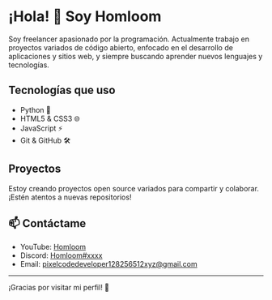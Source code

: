 # ¡Hola! 👋 Soy Homloom

Soy freelancer apasionado por la programación. Actualmente trabajo en proyectos variados de código abierto, enfocado en el desarrollo de aplicaciones y sitios web, y siempre buscando aprender nuevos lenguajes y tecnologías.

## Tecnologías que uso
- Python 🐍
- HTML5 & CSS3 🌐
- JavaScript ⚡
- Git & GitHub 🛠️

## Proyectos
Estoy creando proyectos open source variados para compartir y colaborar. ¡Estén atentos a nuevas repositorios!

## 📫 Contáctame
- YouTube: [Homloom](https://www.youtube.com/channel/UCnN3YDygiQNhI9rgNG13OGA)
- Discord: [Homloom#xxxx](https://discord.com/users/1177295303544680458)
- Email: pixelcodedeveloper128256512xyz@gmail.com

---

¡Gracias por visitar mi perfil! 🚀
